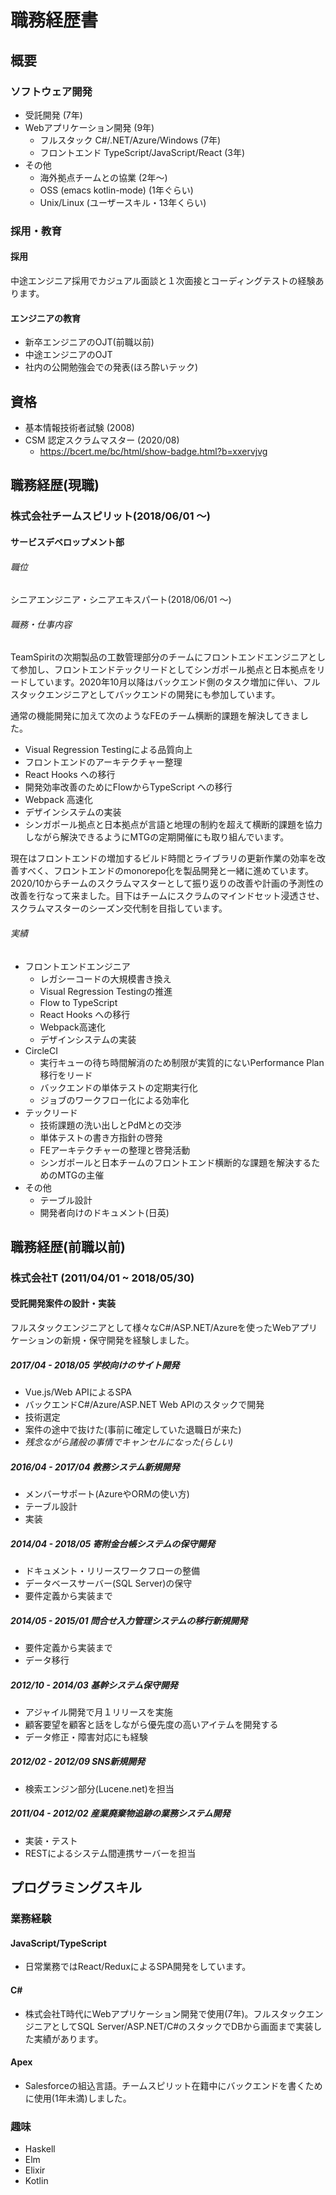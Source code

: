 # 職務経歴書

## 概要

### ソフトウェア開発

- 受託開発 (7年)
- Webアプリケーション開発 (9年)
  - フルスタック C#/.NET/Azure/Windows (7年)
  - フロントエンド TypeScript/JavaScript/React (3年)
- その他
  - 海外拠点チームとの協業 (2年〜)
  - OSS (emacs kotlin-mode) (1年ぐらい)
  - Unix/Linux (ユーザースキル・13年くらい)

### 採用・教育

#### 採用

中途エンジニア採用でカジュアル面談と１次面接とコーディングテストの経験あります。

#### エンジニアの教育

- 新卒エンジニアのOJT(前職以前)
- 中途エンジニアのOJT
- 社内の公開勉強会での発表(ほろ酔いテック)

## 資格

- 基本情報技術者試験 (2008)
- CSM 認定スクラムマスター (2020/08)
  - https://bcert.me/bc/html/show-badge.html?b=xxervjvg

## 職務経歴(現職)

### 株式会社チームスピリット(2018/06/01 〜)

#### サービスデベロップメント部

###### 職位
 
シニアエンジニア・シニアエキスパート(2018/06/01 〜)

###### 職務・仕事内容

TeamSpiritの次期製品の工数管理部分のチームにフロントエンドエンジニアとして参加し、フロントエンドテックリードとしてシンガポール拠点と日本拠点をリードしています。2020年10月以降はバックエンド側のタスク増加に伴い、フルスタックエンジニアとしてバックエンドの開発にも参加しています。

通常の機能開発に加えて次のようなFEのチーム横断的課題を解決してきました。

- Visual Regression Testingによる品質向上
- フロントエンドのアーキテクチャー整理
- React Hooks への移行
- 開発効率改善のためにFlowからTypeScript への移行
- Webpack 高速化
- デザインシステムの実装
- シンガポール拠点と日本拠点が言語と地理の制約を超えて横断的課題を協力しながら解決できるようにMTGの定期開催にも取り組んでいます。

現在はフロントエンドの増加するビルド時間とライブラリの更新作業の効率を改善すべく、フロントエンドのmonorepo化を製品開発と一緒に進めています。
2020/10からチームのスクラムマスターとして振り返りの改善や計画の予測性の改善を行なって来ました。目下はチームにスクラムのマインドセット浸透させ、スクラムマスターのシーズン交代制を目指しています。

###### 実績

- フロントエンドエンジニア
  - レガシーコードの大規模書き換え
  - Visual Regression Testingの推進
  - Flow to TypeScript
  - React Hooks への移行
  - Webpack高速化
  - デザインシステムの実装
- CircleCI
  - 実行キューの待ち時間解消のため制限が実質的にないPerformance Plan移行をリード
  - バックエンドの単体テストの定期実行化
  - ジョブのワークフロー化による効率化
- テックリード
  - 技術課題の洗い出しとPdMとの交渉
  - 単体テストの書き方指針の啓発
  - FEアーキテクチャーの整理と啓発活動
  - シンガポールと日本チームのフロントエンド横断的な課題を解決するためのMTGの主催
- その他
  - テーブル設計
  - 開発者向けのドキュメント(日英)

## 職務経歴(前職以前)

### 株式会社T (2011/04/01 ~ 2018/05/30)

#### 受託開発案件の設計・実装

フルスタックエンジニアとして様々なC#/ASP.NET/Azureを使ったWebアプリケーションの新規・保守開発を経験しました。

##### 2017/04 - 2018/05 学校向けのサイト開発
- Vue.js/Web APIによるSPA
- バックエンドC#/Azure/ASP.NET Web APIのスタックで開発
- 技術選定
- 案件の途中で抜けた(事前に確定していた退職日が来た)
- *残念ながら諸般の事情でキャンセルになった(らしい)*
##### 2016/04 - 2017/04 教務システム新規開発
- メンバーサポート(AzureやORMの使い方)
- テーブル設計
- 実装
##### 2014/04 - 2018/05 寄附金台帳システムの保守開発
- ドキュメント・リリースワークフローの整備
- データベースサーバー(SQL Server)の保守
- 要件定義から実装まで
##### 2014/05 - 2015/01 問合せ入力管理システムの移行新規開発
- 要件定義から実装まで
- データ移行
##### 2012/10 - 2014/03 基幹システム保守開発
- アジャイル開発で月１リリースを実施
- 顧客要望を顧客と話をしながら優先度の高いアイテムを開発する
- データ修正・障害対応にも経験
##### 2012/02 - 2012/09 SNS新規開発
- 検索エンジン部分(Lucene.net)を担当
##### 2011/04 - 2012/02 産業廃棄物追跡の業務システム開発
- 実装・テスト
- RESTによるシステム間連携サーバーを担当

## プログラミングスキル
### 業務経験
#### JavaScript/TypeScript
- 日常業務ではReact/ReduxによるSPA開発をしています。
#### C#
- 株式会社T時代にWebアプリケーション開発で使用(7年)。フルスタックエンジニアとしてSQL Server/ASP.NET/C#のスタックでDBから画面まで実装した実績があります。
#### Apex
- Salesforceの組込言語。チームスピリット在籍中にバックエンドを書くために使用(1年未満)しました。
### 趣味
- Haskell
- Elm
- Elixir
- Kotlin

